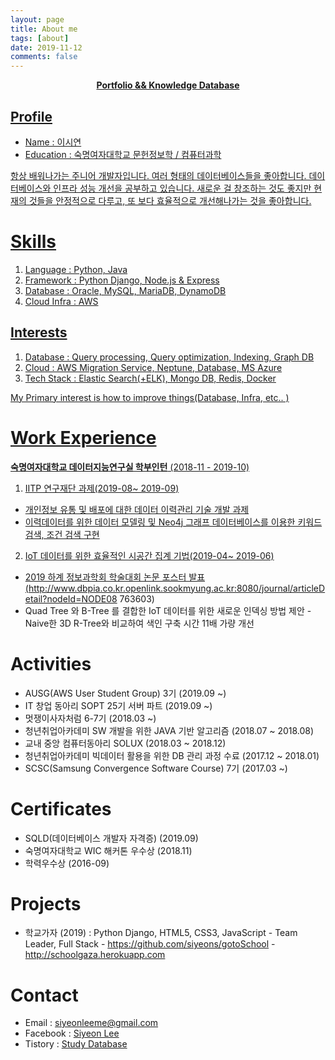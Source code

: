 ```yaml
---
layout: page
title: About me
tags: [about]
date: 2019-11-12
comments: false
---
```

    
<center><a href="http://taylantatli.github.io/Moon"><b>Portfolio && Knowledge Database</b></center>

## Profile
* Name : 이시연
* Education : 숙명여자대학교 문헌정보학 / 컴퓨터과학

항상 배워나가는 주니어 개발자입니다. 
여러 형태의 데이터베이스들을 좋아합니다. 
데이터베이스와 인프라 성능 개선을 공부하고 있습니다. 
새로운 걸 창조하는 것도 좋지만 현재의 것들을 안정적으로 다루고, 또 보다 효율적으로 개선해나가는 것을 좋아합니다.


# Skills
1. Language : Python, Java
2. Framework : Python Django, Node.js & Express
3. Database : Oracle, MySQL, MariaDB, DynamoDB
4. Cloud Infra : AWS


## Interests
1. Database : Query processing, Query optimization, Indexing, Graph DB
2. Cloud : AWS Migration Service, Neptune, Database, MS Azure
3. Tech Stack : Elastic Search(+ELK), Mongo DB, Redis, Docker

My Primary interest is how to improve things(Database, Infra, etc.. )


# Work Experience
<b>숙명여자대학교 데이터지능연구실 학부인턴</b> (2018-11 - 2019-10) 

1. IITP 연구재단 과제(2019-08~ 2019-09)
- 개인정보 유통 및 배포에 대한 데이터 이력관리 기술 개발 과제
- 이력데이터를 위한 데이터 모델링 및 Neo4j 그래프 데이터베이스를 이용한 키워드 검색, 조건 검색 구현

2. IoT 데이터를 위한 효율적인 시공간 집계 기법(2019-04~ 2019-06)
- 2019 하계 정보과학회 학술대회 논문 포스터 발표 (http://www.dbpia.co.kr.openlink.sookmyung.ac.kr:8080/journal/articleDetail?nodeId=NODE08 763603)
- Quad Tree 와 B-Tree 를 결합한 IoT 데이터를 위한 새로운 인덱싱 방법 제안
-Naive한 3D R-Tree와 비교하여 색인 구축 시간 11배 가량 개선

# Activities
* AUSG(AWS User Student Group) 3기 (2019.09 ~)
* IT 창업 동아리 SOPT 25기 서버 파트 (2019.09 ~)
* 멋쟁이사자처럼 6-7기 (2018.03 ~)
* 청년취업아카데미 SW 개발을 위한 JAVA 기반 알고리즘 (2018.07 ~ 2018.08)
* 교내 중앙 컴퓨터동아리 SOLUX (2018.03 ~ 2018.12)
* 청년취업아카데미 빅데이터 활용을 위한 DB 관리 과정 수료 (2017.12 ~ 2018.01)
* SCSC(Samsung Convergence Software Course) 7기 (2017.03 ~)


# Certificates
* SQLD(데이터베이스 개발자 자격증) (2019.09)
* 숙명여자대학교 WIC 해커톤 우수상 (2018.11)
* 학력우수상 (2016-09)


# Projects
* 학교가자 (2019) : Python Django, HTML5, CSS3, JavaScript
                    - Team Leader, Full Stack
                    - https://github.com/siyeons/gotoSchool
                    - http://schoolgaza.herokuapp.com  




# Contact
* Email : siyeonleeme@gmail.com
* Facebook : [Siyeon Lee](https://www.facebook.com/sianlee1114)
* Tistory : [Study Database](heetorydb.tistory.com)
